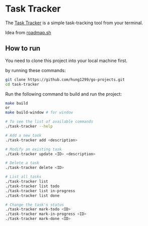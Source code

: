 # Task Tracker

The [Task Tracker](https://roadmap.sh/projects/task-tracker) is a simple task-tracking tool from your terminal.

Idea from [roadmap.sh](https://roadmap.sh/golang/projects)

## How to run

You need to clone this project into your local machine first.

by running these commands:

```bash
git clone https://github.com/hung1299/go-projects.git
cd task-tracker
```
Run the following command to build and run the project:

```bash
make build
or 
make build-window # for window

# To see the list of available commands
./task-tracker --help 

# Add a new task 
./task-tracker add <description>

# Modify an existing task 
./task-tracker update <ID> <description>

# Delete a task 
./task-tracker delete <ID>

# List all tasks
./task-tracker list
./task-tracker list todo
./task-tracker list in-progress
./task-tracker list done

# Change the task's status
./task-tracker mark-todo <ID>
./task-tracker mark-in-progress <ID>
./task-tracker mark-done <ID>
```
